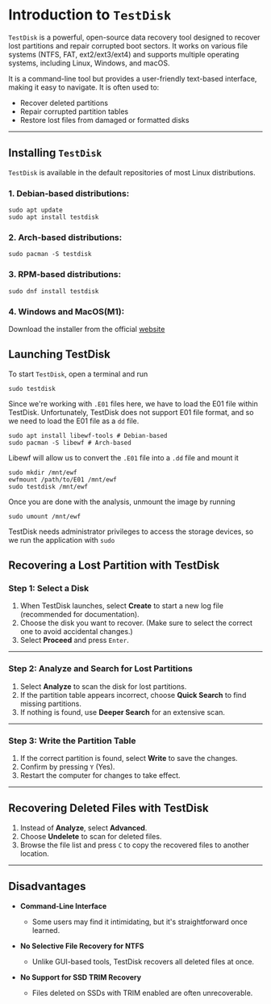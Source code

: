 # Introduction to `TestDisk`  
`TestDisk` is a powerful, open-source data recovery tool designed to recover lost partitions and repair corrupted boot sectors. It works on various file systems (NTFS, FAT, ext2/ext3/ext4) and supports multiple operating systems, including Linux, Windows, and macOS.  

It is a command-line tool but provides a user-friendly text-based interface, making it easy to navigate. It is often used to:  
- Recover deleted partitions  
- Repair corrupted partition tables  
- Restore lost files from damaged or formatted disks  

---

## Installing `TestDisk`  

`TestDisk` is available in the default repositories of most Linux distributions.  

### **1. Debian-based distributions:**  
```shell
sudo apt update
sudo apt install testdisk
```

### **2. Arch-based distributions:**
```shell
sudo pacman -S testdisk
```

### **3. RPM-based distributions:**
```shell
sudo dnf install testdisk
```

### **4. Windows and MacOS(M1):**
Download the installer from the official [website](https://www.cgsecurity.org/wiki/TestDisk_Download)

## Launching TestDisk

To start `TestDisk`, open a terminal and run
```shell
sudo testdisk
```

Since we're working with `.E01` files here, we have to load the E01 file within TestDisk. Unfortunately, TestDisk does not support E01 file format, and so we need to load the E01 file as a `dd` file.

```shell
sudo apt install libewf-tools # Debian-based
sudo pacman -S libewf # Arch-based
```

Libewf will allow us to convert the `.E01` file into a `.dd` file and mount it

```shell
sudo mkdir /mnt/ewf
ewfmount /path/to/E01 /mnt/ewf
sudo testdisk /mnt/ewf
```

Once you are done with the analysis, unmount the image by running
```shell
sudo umount /mnt/ewf
```

TestDisk needs administrator privileges to access the storage devices, so we run the application with `sudo`

## Recovering a Lost Partition with TestDisk  

### Step 1: Select a Disk  

1. When TestDisk launches, select **Create** to start a new log file (recommended for documentation).  
2. Choose the disk you want to recover. (Make sure to select the correct one to avoid accidental changes.)  
3. Select **Proceed** and press `Enter`.  

---

### Step 2: Analyze and Search for Lost Partitions  

1. Select **Analyze** to scan the disk for lost partitions.  
2. If the partition table appears incorrect, choose **Quick Search** to find missing partitions.  
3. If nothing is found, use **Deeper Search** for an extensive scan.  

---

### Step 3: Write the Partition Table  

1. If the correct partition is found, select **Write** to save the changes.  
2. Confirm by pressing `Y` (Yes).  
3. Restart the computer for changes to take effect.  

---

## Recovering Deleted Files with TestDisk  

1. Instead of **Analyze**, select **Advanced**.  
2. Choose **Undelete** to scan for deleted files.  
3. Browse the file list and press `C` to copy the recovered files to another location.

---

## Disadvantages  

- **Command-Line Interface**  
  - Some users may find it intimidating, but it's straightforward once learned.  

- **No Selective File Recovery for NTFS**  
  - Unlike GUI-based tools, TestDisk recovers all deleted files at once.  

- **No Support for SSD TRIM Recovery**  
  - Files deleted on SSDs with TRIM enabled are often unrecoverable.  
